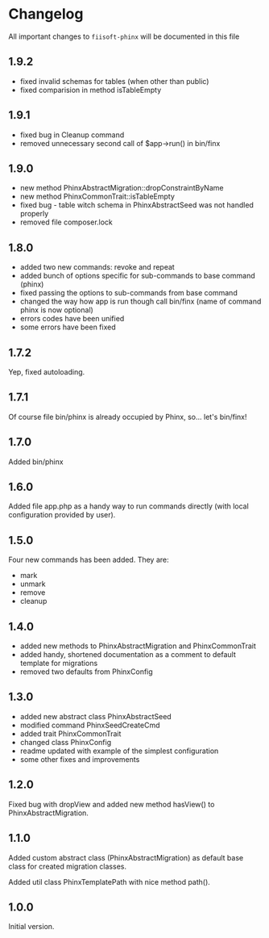 # Changelog

All important changes to `fiisoft-phinx` will be documented in this file

## 1.9.2

* fixed invalid schemas for tables (when other than public)
* fixed comparision in method isTableEmpty 

## 1.9.1

* fixed bug in Cleanup command
* removed unnecessary second call of $app->run() in bin/finx  

## 1.9.0

* new method PhinxAbstractMigration::dropConstraintByName
* new method PhinxCommonTrait::isTableEmpty
* fixed bug - table witch schema in PhinxAbstractSeed was not handled properly
* removed file composer.lock 

## 1.8.0

* added two new commands: revoke and repeat
* added bunch of options specific for sub-commands to base command (phinx)
* fixed passing the options to sub-commands from base command
* changed the way how app is run though call bin/finx (name of command phinx is now optional)
* errors codes have been unified
* some errors have been fixed

## 1.7.2

Yep, fixed autoloading.

## 1.7.1

Of course file bin/phinx is already occupied by Phinx, so... let's bin/finx!

## 1.7.0

Added bin/phinx

## 1.6.0

Added file app.php as a handy way to run commands directly (with local configuration provided by user).

## 1.5.0

Four new commands has been added. They are:
* mark
* unmark
* remove 
* cleanup

## 1.4.0

* added new methods to PhinxAbstractMigration and PhinxCommonTrait
* added handy, shortened documentation as a comment to default template for migrations
* removed two defaults from PhinxConfig

## 1.3.0

* added new abstract class PhinxAbstractSeed
* modified command PhinxSeedCreateCmd
* added trait PhinxCommonTrait
* changed class PhinxConfig
* readme updated with example of the simplest configuration 
* some other fixes and improvements

## 1.2.0

Fixed bug with dropView and added new method hasView() to PhinxAbstractMigration.

## 1.1.0

Added custom abstract class (PhinxAbstractMigration) as default base class for created migration classes.

Added util class PhinxTemplatePath with nice method path(). 

## 1.0.0

Initial version.
